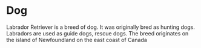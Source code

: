 <h1>Dog</h1>



<p>
Labrador Retriever is a breed of dog. It was originally bred as hunting dogs. Labradors are used as guide dogs, rescue dogs. The breed originates on the island of Newfoundland on the east coast of Canada</p>

